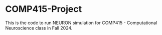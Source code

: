 # COMP415-Project
This is the code to run NEURON simulation for COMP415 - Computational Neuroscience class in Fall 2024.
